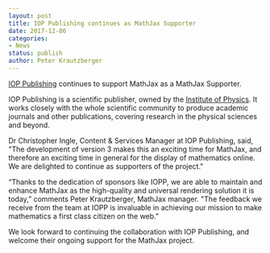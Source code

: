 ```yaml
---
layout: post
title: IOP Publishing continues as MathJax Supporter
date: 2017-12-06
categories:
- News
status: publish
author: Peter Krautzberger
---
```


[IOP Publishing](http://ioppublishing.org/) continues to support MathJax as a MathJax Supporter.

IOP Publishing is a scientific publisher, owned by the [Institute of Physics](http://www.iop.org/). It works closely with the whole scientific community to produce academic journals and other publications, covering research in the physical sciences and beyond.

Dr Christopher Ingle, Content & Services Manager at IOP Publishing, said, "The development of version 3 makes this an exciting time for MathJax, and therefore an exciting time in general for the display of mathematics online. We are delighted to continue as supporters of the project."

“Thanks to the dedication of sponsors like IOPP, we are able to maintain and enhance MathJax as the high-quality and universal rendering solution it is today,” comments Peter Krautzberger, MathJax manager. "The feedback we receive from the team at IOPP is invaluable in achieving our mission to make mathematics a first class citizen on the web.”

We look forward to continuing the collaboration with IOP Publishing, and welcome their ongoing support for the MathJax project.
